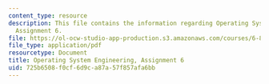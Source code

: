 ```yaml
---
content_type: resource
description: This file contains the information regarding Operating System Engineering,
  Assignment 6.
file: https://ol-ocw-studio-app-production.s3.amazonaws.com/courses/6-828-operating-system-engineering-fall-2012/725b6508f0cf6d9ca87a57f857afa6bb_MIT6_828F12_assignment6.pdf
file_type: application/pdf
resourcetype: Document
title: Operating System Engineering, Assignment 6
uid: 725b6508-f0cf-6d9c-a87a-57f857afa6bb
---
```

